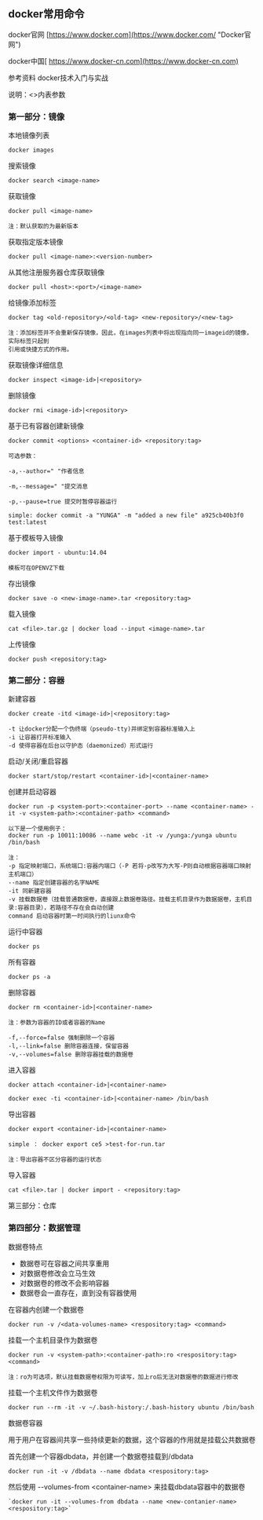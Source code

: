 ## docker常用命令

docker官网 [https://www.docker.com](https://www.docker.com/ "Docker官网")

docker中国[ https://www.docker-cn.com](https://www.docker-cn.com)

参考资料 docker技术入门与实战

说明：&lt;&gt;内表参数

### 第一部分：镜像

本地镜像列表

```
docker images
```

搜索镜像

```
docker search <image-name>
```

获取镜像

```
docker pull <image-name>

注：默认获取的为最新版本
```

获取指定版本镜像

```
docker pull <image-name>:<version-number>
```

从其他注册服务器仓库获取镜像

```
docker pull <host>:<port>/<image-name>
```

给镜像添加标签

```
docker tag <old-repository>/<old-tag> <new-repository>/<new-tag>

注：添加标签并不会重新保存镜像，因此，在images列表中将出现指向同一imageid的镜像，实际标签只起到
引用或快捷方式的作用。
```

获取镜像详细信息

```
docker inspect <image-id>|<repository>
```

删除镜像

```
docker rmi <image-id>|<repository>
```

基于已有容器创建新镜像

```
docker commit <options> <container-id> <repository:tag>

可选参数：

-a,--author=" "作者信息

-m,--message=" "提交消息

-p,--pause=true 提交时暂停容器运行

simple: docker commit -a "YUNGA" -m "added a new file" a925cb40b3f0 test:latest
```

基于模板导入镜像

```
docker import - ubuntu:14.04

模板可在OPENVZ下载
```

存出镜像

```
docker save -o <new-image-name>.tar <repository:tag>
```

载入镜像

```
cat <file>.tar.gz | docker load --input <image-name>.tar
```

上传镜像

```
docker push <repository:tag>
```

### 第二部分：容器

新建容器

```
docker create -itd <image-id>|<repository:tag>

-t 让docker分配一个伪终端（pseudo-tty)并绑定到容器标准输入上
-i 让容器打开标准输入
-d 使得容器在后台以守护态（daemonized）形式运行
```

启动/关闭/重启容器

```
docker start/stop/restart <container-id>|<container-name>
```

创建并启动容器

```
docker run -p <system-port>:<container-port> --name <container-name> -it -v <system-path>:<container-path> <command>

以下是一个使用例子：
docker run -p 10011:10086 --name webc -it -v /yunga:/yunga ubuntu /bin/bash

注：
-p 指定映射端口，系统端口:容器内端口（-P 若将-p改写为大写-P则自动根据容器端口映射主机端口）
--name 指定创建容器的名字NAME
-it 同新建容器
-v 挂载数据卷（挂载普通数据卷，直接跟上数据卷路径。挂载主机目录作为数据据卷，主机目录:容器目录），若路径不存在会自动创建
command 启动容器时第一时间执行的liunx命令
```

运行中容器

```
docker ps
```

所有容器

```
docker ps -a
```

删除容器

```
docker rm <container-id>|<container-name>

注：参数为容器的ID或者容器的Name

-f,--force=false 强制删除一个容器
-l,--link=false 删除容器连接，保留容器
-v,--volumes=false 删除容器挂载的数据卷
```

进入容器

```
docker attach <container-id>|<container-name>

docker exec -ti <container-id>|<container-name> /bin/bash
```

导出容器

```
docker export <container-id>|<container-name>

simple ： docker export ce5 >test-for-run.tar

注：导出容器不区分容器的运行状态
```

导入容器

```
cat <file>.tar | docker import - <repository:tag>
```

第三部分：仓库

### 第四部分：数据管理

数据卷特点

* 数据卷可在容器之间共享重用
* 对数据卷修改会立马生效
* 对数据卷的修改不会影响容器
* 数据卷会一直存在，直到没有容器使用

在容器内创建一个数据卷

```
docker run -v /<data-volumes-name> <respository:tag> <command>
```

挂载一个主机目录作为数据卷

```
docker run -v <system-path>:<container-path>:ro <respository:tag> <command>

注：ro为可选项，默认挂载数据卷权限为可读写，加上ro后无法对数据卷的数据进行修改
```

挂载一个主机文件作为数据卷

```
docker run --rm -it -v ~/.bash-history:/.bash-history ubuntu /bin/bash
```

数据卷容器

用于用户在容器间共享一些持续更新的数据，这个容器的作用就是挂载公共数据卷

首先创建一个容器dbdata，并创建一个数据卷挂载到/dbdata

```
docker run -it -v /dbdata --name dbdata <respository:tag>
```

然后使用 --volumes-from &lt;container-name&gt; 来挂载dbdata容器中的数据卷

    `docker run -it --volumes-from dbdata --name <new-contanier-name> <respository:tag>`

